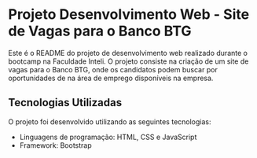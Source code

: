 # Projeto Desenvolvimento Web - Site de Vagas para o Banco BTG

Este é o README do projeto de desenvolvimento web realizado durante o bootcamp na Faculdade Inteli. O projeto consiste na criação de um site de vagas para o Banco BTG, onde os candidatos podem buscar por oportunidades de na área de emprego disponíveis na empresa.

## Tecnologias Utilizadas

O projeto foi desenvolvido utilizando as seguintes tecnologias:

- Linguagens de programação: HTML, CSS e JavaScript
- Framework: Bootstrap

